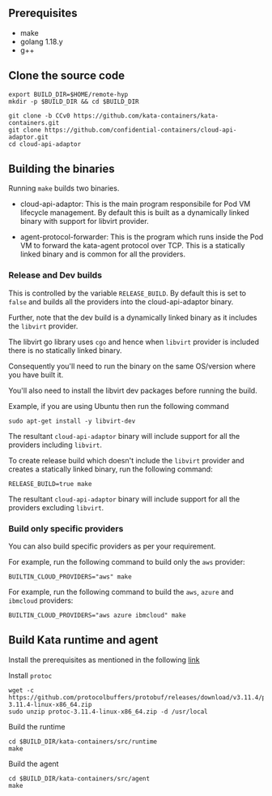 ## Prerequisites
- make
- golang 1.18.y
- g++

## Clone the source code
```
export BUILD_DIR=$HOME/remote-hyp
mkdir -p $BUILD_DIR && cd $BUILD_DIR

git clone -b CCv0 https://github.com/kata-containers/kata-containers.git
git clone https://github.com/confidential-containers/cloud-api-adaptor.git
cd cloud-api-adaptor
```

## Building the binaries

Running `make` builds two binaries.
- cloud-api-adaptor: This is the main program responsibile for Pod VM lifecycle management. 
By default this is built as a dynamically linked binary with support for libvirt provider.

- agent-protocol-forwarder: This is the program which runs inside the Pod VM to forward the
kata-agent protocol over TCP. This is a statically linked binary and is common for all the providers.

### Release and Dev builds

This is controlled by the variable `RELEASE_BUILD`. By default this is set to `false` and builds 
all the providers into the cloud-api-adaptor binary.

Further, note that the dev build is a dynamically linked binary as it includes the `libvirt` provider.

The libvirt go library uses `cgo` and hence when `libvirt` provider is included there is no statically linked
binary.

Consequently you'll need to run the binary on the same OS/version where you have built it.

You'll also need to install the libvirt dev packages before running the build.

Example, if you are using Ubuntu then run the following command
```
sudo apt-get install -y libvirt-dev
```
The resultant `cloud-api-adaptor` binary will include support for all the providers including `libvirt`.

To create release build which doesn't include the `libvirt` provider and creates a statically linked
binary, run the following command:
```
RELEASE_BUILD=true make
```
The resultant `cloud-api-adaptor` binary will include support for all the providers excluding `libvirt`.

### Build only specific providers

You can also build specific providers as per your requirement.

For example, run the following command to build only the `aws` provider:
```
BUILTIN_CLOUD_PROVIDERS="aws" make
```

For example, run the following command to build the `aws`, `azure` and `ibmcloud` providers:
```
BUILTIN_CLOUD_PROVIDERS="aws azure ibmcloud" make
```

## Build Kata runtime and agent

Install the prerequisites as mentioned in the following [link](https://github.com/kata-containers/kata-containers/blob/main/docs/Developer-Guide.md#requirements-to-build-individual-components)

Install `protoc`
```
wget -c https://github.com/protocolbuffers/protobuf/releases/download/v3.11.4/protoc-3.11.4-linux-x86_64.zip
sudo unzip protoc-3.11.4-linux-x86_64.zip -d /usr/local
```

Build the runtime

```
cd $BUILD_DIR/kata-containers/src/runtime
make
```

Build the agent

```
cd $BUILD_DIR/kata-containers/src/agent
make
```
